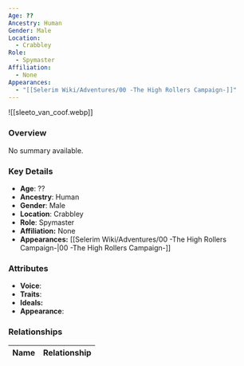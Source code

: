 ```yaml
---
Age: ??
Ancestry: Human
Gender: Male
Location:
  - Crabbley
Role:
  - Spymaster
Affiliation:
  - None
Appearances:
  - "[[Selerim Wiki/Adventures/00 -The High Rollers Campaign-]]"
---
```


![[sleeto_van_coof.webp]]

### Overview
No summary available.

### Key Details
- **Age**: ??
- **Ancestry**: Human
- **Gender**: Male
- **Location**: Crabbley
- **Role**: Spymaster
- **Affiliation:** None
- **Appearances:** [[Selerim Wiki/Adventures/00 -The High Rollers Campaign-\|00 -The High Rollers Campaign-]]

### Attributes
- **Voice**: 
- **Traits**: 
- **Ideals:** 
- **Appearance**:

### Relationships

| Name  | Relationship |
| ----- | ------------ |
